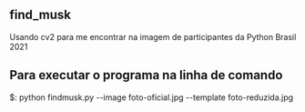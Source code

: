 ## find_musk
 Usando cv2 para me encontrar na imagem de participantes da Python Brasil 2021

## Para executar o programa na linha de comando 
 $: python findmusk.py --image foto-oficial.jpg --template foto-reduzida.jpg


